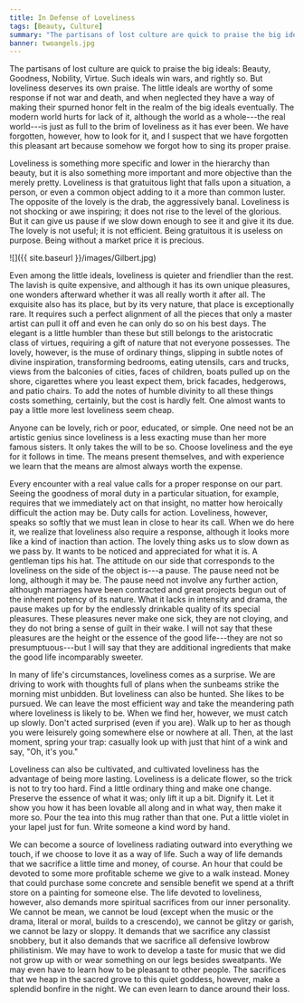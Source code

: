 ```yaml
---
title: In Defense of Loveliness
tags: [Beauty, Culture]
summary: "The partisans of lost culture are quick to praise the big ideals: Beauty, Goodness, Nobility, Virtue.  Such ideals win wars, and rightly so.   But loveliness deserves its own praise."
banner: twoangels.jpg
---
```



The partisans of lost culture are quick to praise the big ideals: Beauty, Goodness, Nobility, Virtue.  Such ideals win wars, and rightly so.   But loveliness deserves its own praise.  The little ideals are worthy of some response if not war and death, and when neglected they have a way of making their spurned honor felt in the realm of the big ideals eventually.  The modern world hurts for lack of it, although the world as a whole---the real world---is just as full to the brim of loveliness as it has ever been.  We have forgotten, however, how to look for it, and I suspect that we have forgotten this pleasant art because somehow we forgot how to sing its proper praise.

Loveliness is something more specific and lower in the hierarchy than beauty, but it is also something more important and more objective than the merely pretty.  Loveliness is that gratuitous light that falls upon a situation, a person, or even a common object adding to it a more than common luster.  The opposite of the lovely is the drab, the aggressively banal.  Loveliness is not shocking or awe inspiring; it does not rise to the level of the glorious.  But it can give us pause if we slow down enough to see it and give it its due.  The lovely is not useful; it is not efficient.  Being gratuitous it is useless on purpose.  Being without a market price it is precious.<!--more-->

![]({{ site.baseurl }}/images/Gilbert.jpg)

Even among the little ideals, loveliness is quieter and friendlier than the rest.  The lavish is quite expensive, and although it has its own unique pleasures, one wonders afterward whether it was all really worth it after all.  The exquisite also has its place, but by its very nature, that place is exceptionally rare.  It requires such a perfect alignment of all the pieces that only a master artist can pull it off and even he can only do so on his best days.  The elegant is a little humbler than these but still belongs to the aristocratic class of virtues, requiring a gift of nature that not everyone possesses.  The lovely, however, is the muse of ordinary things, slipping in subtle notes of divine inspiration, transforming bedrooms, eating utensils, cars and trucks, views from the balconies of cities, faces of children, boats pulled up on the shore, cigarettes where you least expect them, brick facades, hedgerows, and patio chairs.  To add the notes of humble divinity to all these things costs something, certainly, but the cost is hardly felt.  One almost wants to pay a little more lest loveliness seem cheap.

Anyone can be lovely, rich or poor, educated, or simple.  One need not be an artistic genius since loveliness is a less exacting muse than her more famous sisters.  It only takes the will to be so.  Choose loveliness and the eye for it follows in time.  The means present themselves, and with experience we learn that the means are almost always worth the expense.

Every encounter with a real value calls for a proper response on our part.  Seeing the goodness of moral duty in a particular situation, for example, requires that we immediately act on that insight, no matter how heroically difficult the action may be.  Duty calls for action.  Loveliness, however, speaks so softly that we must lean in close to hear its call.  When we do here it, we realize that loveliness also require a response, although it looks more like a kind of inaction than action.  The lovely thing asks us to slow down as we pass by.  It wants to be noticed and appreciated for what it is.  A gentleman tips his hat.  The attitude on our side that corresponds to the loveliness on the side of the object is---a pause.  The pause need not be long, although it may be.  The pause need not involve any further action, although marriages have been contracted and great projects begun out of the inherent potency of its nature.  What it lacks in intensity and drama, the pause makes up for by the endlessly drinkable quality of its special pleasures.  These pleasures never make one sick, they are not cloying, and they do not bring a sense of guilt in their wake.  I will not say that these pleasures are the height or the essence of the good life---they are not so presumptuous---but I will say that they are additional ingredients that make the good life incomparably sweeter.

In many of life's circumstances, loveliness comes as a surprise.  We are driving to work with thoughts full of plans when the sunbeams strike the morning mist unbidden.  But loveliness can also be hunted.  She likes to be pursued.  We can leave the most efficient way and take the meandering path where loveliness is likely to be.  When we find her, however, we must catch up slowly.  Don't acted surprised (even if you are).  Walk up to her as though you were leisurely going somewhere else or nowhere at all.  Then, at the last moment, spring your trap: casually look up with just that hint of a wink and say, "Oh, it's you."

Loveliness can also be cultivated, and cultivated loveliness has the advantage of being more lasting.  Loveliness is a delicate flower, so the trick is not to try too hard.  Find a little ordinary thing and make one change.  Preserve the essence of what it was; only lift it up a bit.  Dignify it.  Let it show you how it has been lovable all along and in what way, then make it more so.  Pour the tea into this mug rather than that one.  Put a little violet in your lapel just for fun.  Write someone a kind word by hand.

We can become a source of loveliness radiating outward into everything we touch, if we choose to love it as a way of life.  Such a way of life demands that we sacrifice a little time and money, of course.  An hour that could be devoted to some more profitable scheme we give to a walk instead.  Money that could purchase some concrete and sensible benefit we spend at a thrift store on a painting for someone else.  The life devoted to loveliness, however, also demands more spiritual sacrifices from our inner personality.  We cannot be mean, we cannot be loud (except when the music or the drama, literal or moral, builds to a crescendo), we cannot be glitzy or garish, we cannot be lazy or sloppy.  It demands that we sacrifice any classist snobbery, but it also demands that we sacrifice all defensive lowbrow philistinism.  We may have to work to develop a taste for music that we did not grow up with or wear something on our legs besides sweatpants.  We may even have to learn how to be pleasant to other people.  The sacrifices that we heap in the sacred grove to this quiet goddess, however, make a splendid bonfire in the night.  We can even learn to dance around their loss.
